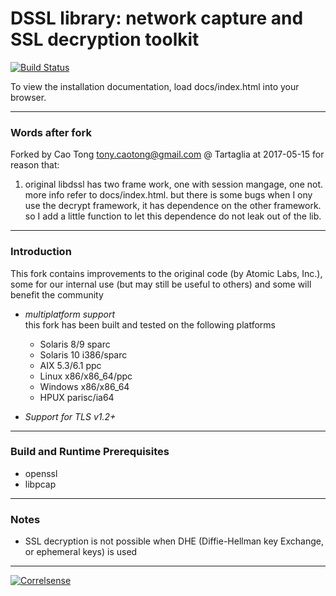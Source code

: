 # DSSL library: network capture and SSL decryption toolkit

[![Build Status](https://travis-ci.org/Correlsense/libdssl.svg?branch=master)](https://travis-ci.org/Correlsense/libdssl)

To view the installation documentation, load docs/index.html into your browser.

----------------------------------------------
### Words after fork

Forked by Cao Tong <tony.caotong@gmail.com> @ Tartaglia at 2017-05-15 for reason that:

1.  original libdssl has two frame work, one with session mangage, one not. more info refer to docs/index.html. but there is some bugs when I ony use the decrypt framework, it has dependence on the other framework. so I add a little function to let this dependence do not leak out of the lib.


----------------------------------------------
### Introduction

This fork contains improvements to the original code (by Atomic Labs, Inc.),<br />
some for our internal use (but may still be useful to others) and some will benefit the community

 * _multiplatform support_<br />
   this fork has been built and tested on the following platforms
   * Solaris 8/9 sparc
   * Solaris 10 i386/sparc
   * AIX 5.3/6.1 ppc
   * Linux x86/x86_64/ppc
   * Windows x86/x86_64
   * HPUX parisc/ia64

 * _Support for TLS v1.2+_

----------------------------------------------
### Build and Runtime Prerequisites

 * openssl
 * libpcap

----------------------------------------------
### Notes

* SSL decryption is not possible when DHE (Diffie-Hellman key Exchange, or ephemeral keys) is used

----------------------------------------------

[![Correlsense](http://www.correlsense.com/newsite2/wp-content/uploads/logo-cs.png)](http://www.correlsense.com)

